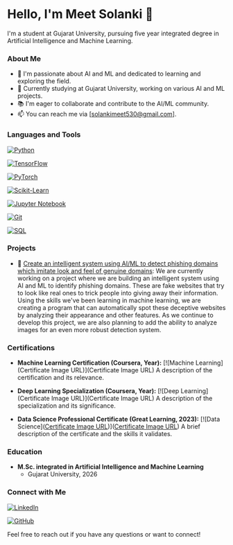 # Hello, I'm Meet Solanki 👋

I'm a student at Gujarat University, pursuing five year integrated degree in Artificial Intelligence and Machine Learning.

### About Me

- 🌱 I'm passionate about AI and ML and dedicated to learning and exploring the field.
- 💼 Currently studying at Gujarat University, working on various AI and ML projects.
- 📚 I'm eager to collaborate and contribute to the AI/ML community.
- 📫 You can reach me via [solankimeet530@gmail.com].

### Languages and Tools

[![Python](https://img.shields.io/badge/Python-Expert-brightgreen)](https://www.python.org/)

[![TensorFlow](https://img.shields.io/badge/TensorFlow-Advanced-orange)](https://www.tensorflow.org/)

[![PyTorch](https://img.shields.io/badge/PyTorch-Advanced-orange)](https://pytorch.org/)

[![Scikit-Learn](https://img.shields.io/badge/Scikit--Learn-Advanced-orange)](https://scikit-learn.org/)

[![Jupyter Notebook](https://img.shields.io/badge/Jupyter-Notebook-blue)](https://jupyter.org/)

[![Git](https://img.shields.io/badge/Git-Proficient-brightgreen)](https://git-scm.com/)

[![SQL](https://img.shields.io/badge/SQL-Proficient-brightgreen)](https://www.w3schools.com/sql/)


### Projects

- 🚀 [Create an intelligent system using AI/ML to detect phishing domains which imitate look and feel of genuine domains](https://github.com/MeetSolanki530/Phishing-Threat-Defenders): We are currently working on a project where we are building an intelligent system using AI and ML to identify phishing domains. These are fake websites that try to look like real ones to trick people into giving away their information. Using the skills we've been learning in machine learning, we are creating a program that can automatically spot these deceptive websites by analyzing their appearance and other features. As we continue to develop this project, we are also planning to add the ability to analyze images for an even more robust detection system.


### Certifications

- **Machine Learning Certification (Coursera, Year):**
  [![Machine Learning](Certificate Image URL)](Certificate Image URL)
  A description of the certification and its relevance.

- **Deep Learning Specialization (Coursera, Year):**
  [![Deep Learning](Certificate Image URL)](Certificate Image URL)
  A description of the specialization and its significance.

- **Data Science Professional Certificate (Great Learning, 2023):**
  [![Data Science]([Certificate Image URL](https://verify.mygreatlearning.com/verify/ZUXSVHOH))]([Certificate Image URL](https://verify.mygreatlearning.com/verify/ZUXSVHOH))
  A brief description of the certificate and the skills it validates.




### Education

- **M.Sc. integrated in Artificial Intelligence and Machine Learning**
  - Gujarat University, 2026


### Connect with Me

[![LinkedIn](https://img.shields.io/badge/LinkedIn-Connect%20with%20Me-blue)](https://www.linkedin.com/in/meet-solanki-b96a78230/)

[![GitHub](https://img.shields.io/badge/GitHub-Check%20Out%20My%20Projects-brightgreen)](https://github.com/MeetSolanki530/)

Feel free to reach out if you have any questions or want to connect!

